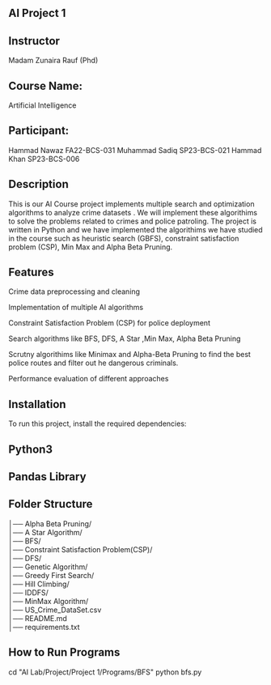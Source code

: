 ## AI Project 1

## Instructor
Madam Zunaira Rauf (Phd)
## Course Name:
Artificial Intelligence 
## Participant:
Hammad Nawaz   FA22-BCS-031
Muhammad Sadiq  SP23-BCS-021
Hammad Khan     SP23-BCS-006 
## Description
This is our AI Course project implements multiple search and optimization algorithms to analyze crime datasets . We will implement these algorithims to solve the problems related to crimes and police patroling. The project is written in Python and we have implemented the algorithims we have studied in the course such as heuristic search (GBFS), constraint satisfaction problem (CSP), Min Max and Alpha Beta Pruning.

## Features
Crime data preprocessing and cleaning

Implementation of multiple AI algorithms

Constraint Satisfaction Problem (CSP) for police deployment

Search algorithms like BFS, DFS, A Star ,Min Max, Alpha Beta Pruning

Scrutny algorithims like Minimax and Alpha-Beta Pruning to find the best police routes and filter out he dangerous criminals.

Performance evaluation of different approaches

## Installation
To run this project, install the required dependencies:

## Python3
## Pandas Library
 
## Folder Structure
 

│── Alpha Beta Pruning/             
│── A Star Algorithm/                 
│── BFS/                              
│── Constraint Satisfaction Problem(CSP)/   
│── DFS/                               
│── Genetic Algorithm/                 
│── Greedy First Search/              
│── Hill Climbing/                  
│── IDDFS/                            
│── MinMax Algorithm/                
│── US_Crime_DataSet.csv              
│── README.md                          
│── requirements.txt                   
 
## How to Run Programs
cd "AI Lab/Project/Project 1/Programs/BFS"
python bfs.py
